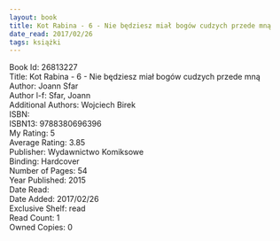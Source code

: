 ```yaml
---
layout: book
title: Kot Rabina - 6 - Nie będziesz miał bogów cudzych przede mną
date_read: 2017/02/26
tags: książki
---
```


Book Id: 26813227<br />
Title: Kot Rabina - 6 - Nie będziesz miał bogów cudzych przede mną<br />
Author: Joann Sfar<br />
Author l-f: Sfar, Joann<br />
Additional Authors: Wojciech Birek<br />
ISBN: <br />
ISBN13: 9788380696396<br />
My Rating: 5<br />
Average Rating: 3.85<br />
Publisher: Wydawnictwo Komiksowe<br />
Binding: Hardcover<br />
Number of Pages: 54<br />
Year Published: 2015<br />
Date Read: <br />
Date Added: 2017/02/26<br />
Exclusive Shelf: read<br />
Read Count: 1<br />
Owned Copies: 0<br />



